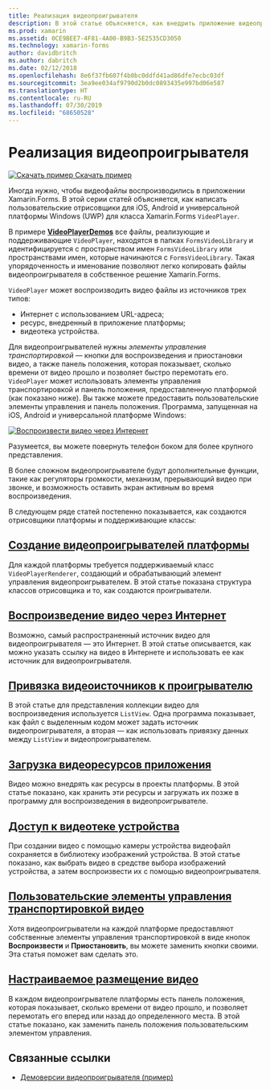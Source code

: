```yaml
---
title: Реализация видеопроигрывателя
description: В этой статье объясняется, как внедрить приложение видеопроигрывателя с помощью Xamarin.Forms.
ms.prod: xamarin
ms.assetid: 0CE9BEE7-4F81-4A00-B9B3-5E2535CD3050
ms.technology: xamarin-forms
author: davidbritch
ms.author: dabritch
ms.date: 02/12/2018
ms.openlocfilehash: 8e6f37fb607f4b0bc0ddfd41ad86dfe7ecbc03df
ms.sourcegitcommit: 3ea9ee034af9790d2b0dc0893435e997bd06e587
ms.translationtype: HT
ms.contentlocale: ru-RU
ms.lasthandoff: 07/30/2019
ms.locfileid: "68650528"
---
```

# <a name="implementing-a-video-player"></a>Реализация видеопроигрывателя

[![Скачать пример](~/media/shared/download.png) Скачать пример](https://docs.microsoft.com/samples/xamarin/xamarin-forms-samples/customrenderers-videoplayerdemos)

Иногда нужно, чтобы видеофайлы воспроизводились в приложении Xamarin.Forms. В этой серии статей объясняется, как написать пользовательские отрисовщики для iOS, Android и универсальной платформы Windows (UWP) для класса Xamarin.Forms `VideoPlayer`.

В примере [**VideoPlayerDemos**](https://docs.microsoft.com/samples/xamarin/xamarin-forms-samples/customrenderers-videoplayerdemos) все файлы, реализующие и поддерживающие `VideoPlayer`, находятся в папках `FormsVideoLibrary` и идентифицируется с пространством имен `FormsVideoLibrary` или пространствами имен, которые начинаются с `FormsVideoLibrary`. Такая упорядоченность и именование позволяют легко копировать файлы видеопроигрывателя в собственное решение Xamarin.Forms.

`VideoPlayer` может воспроизводить видео файлы из источников трех типов:

- Интернет с использованием URL-адреса;
- ресурс, внедренный в приложение платформы;
- видеотека устройства.

Для видеопроигрывателей нужны *элементы управления транспортировкой* — кнопки для воспроизведения и приостановки видео, а также панель положения, которая показывает, сколько времени от видео прошло и позволяет быстро перемотать его. `VideoPlayer` может использовать элементы управления транспортировкой и панель положения, предоставленную платформой (как показано ниже). Вы также можете предоставить пользовательские элементы управления и панель положения. Программа, запущенная на iOS, Android и универсальной платформе Windows:

[![Воспроизвести видео через Интернет](web-videos-images/playwebvideo-small.png "Воспроизвести видео через Интернет")](web-videos-images/playwebvideo-large.png#lightbox "Воспроизвести видео через Интернет")

Разумеется, вы можете повернуть телефон боком для более крупного представления.

В более сложном видеопроигрывателе будут дополнительные функции, такие как регуляторы громкости, механизм, прерывающий видео при звонке, и возможность оставить экран активным во время воспроизведения.

В следующем ряде статей постепенно показывается, как создаются отрисовщики платформы и поддерживающие классы:

## <a name="creating-the-platform-video-playersplayer-creationmd"></a>[Создание видеопроигрывателей платформы](player-creation.md)

Для каждой платформы требуется поддерживаемый класс `VideoPlayerRenderer`, создающий и обрабатывающий элемент управления видеопроигрывателем. В этой статье показана структура классов отрисовщика и то, как создаются проигрыватели.

## <a name="playing-a-web-videoweb-videosmd"></a>[Воспроизведение видео через Интернет](web-videos.md)

Возможно, самый распространенный источник видео для видеопроигрывателя — это Интернет. В этой статье описывается, как можно указать ссылку на видео в Интернете и использовать ее как источник для видеопроигрывателя.

## <a name="binding-video-sources-to-the-playersource-bindingsmd"></a>[Привязка видеоисточников к проигрывателю](source-bindings.md)

В этой статье для представления коллекции видео для воспроизведения используется `ListView`. Одна программа показывает, как файл с выделенным кодом может задать источник видеопроигрывателя, а вторая — как использовать привязку данных между `ListView` и видеопроигрывателем.

## <a name="loading-application-resource-videosloading-resourcesmd"></a>[Загрузка видеоресурсов приложения](loading-resources.md)

Видео можно внедрять как ресурсы в проекты платформы. В этой статье показано, как хранить эти ресурсы и загружать их позже в программу для воспроизведения в видеопроигрывателе.

## <a name="accessing-the-devices-video-libraryaccessing-librarymd"></a>[Доступ к видеотеке устройства](accessing-library.md)

При создании видео с помощью камеры устройства видеофайл сохраняется в библиотеку изображений устройства. В этой статье показано, как выбрать видео в средстве выбора изображений устройства, а затем воспроизвести их с помощью видеопроигрывателя.

## <a name="custom-video-transport-controlscustom-transportmd"></a>[Пользовательские элементы управления транспортировкой видео](custom-transport.md)

Хотя видеопроигрыватели на каждой платформе предоставляют собственные элементы управления транспортировкой в виде кнопок **Воспроизвести** и **Приостановить**, вы можете заменить кнопки своими. Эта статья поможет вам сделать это.

## <a name="custom-video-positioningcustom-positioningmd"></a>[Настраиваемое размещение видео](custom-positioning.md)

В каждом видеопроигрывателе платформы есть панель положения, которая показывает, сколько времени от видео прошло, и позволяет перемотать его вперед или назад до определенного места. В этой статье показано, как заменить панель положения пользовательским элементом управления.





## <a name="related-links"></a>Связанные ссылки

- [Демоверсии видеопроигрывателя (пример)](https://docs.microsoft.com/samples/xamarin/xamarin-forms-samples/customrenderers-videoplayerdemos)
